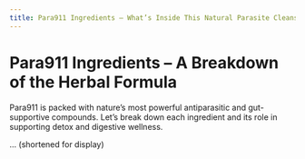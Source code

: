 ```yaml
---
title: Para911 Ingredients – What’s Inside This Natural Parasite Cleanse?
---
```


# Para911 Ingredients – A Breakdown of the Herbal Formula

Para911 is packed with nature’s most powerful antiparasitic and gut-supportive compounds. Let’s break down each ingredient and its role in supporting detox and digestive wellness.

... (shortened for display)
